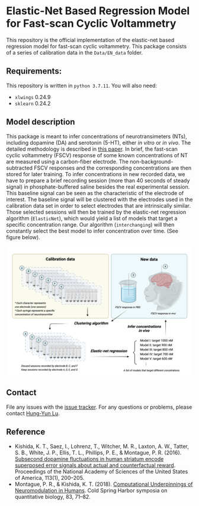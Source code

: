 # Elastic-Net Based Regression Model for Fast-scan Cyclic Voltammetry

This repository is the official implementation of the elastic-net based regression model for fast-scan cyclic voltammetry. This package consists of a series of calibration data in the `Data/EN_data` folder.

## Requirements:
This repository is written in `python 3.7.11`. You will also need:
- `xlwings` 0.24.9
- `sklearn` 0.24.2

## Model description
This package is meant to infer concentrations of neurotransimeters (NTs), including dopamine (DA) and serotonin (5-HT), either *in vitro* or *in vivo*. The detailed methodology is described in [this paper](https://www.pnas.org/content/113/1/200). In brief, the fast-scan cyclic voltammetry (FSCV) response of some known concentrations of NT are measured using a carbon-fiber electrode. The non-background-subtracted FSCV responses and the corresponding concentrations are then stored for later training. To infer concentrations in new recorded data, we have to prepare a brief recording session (more than 40 seconds of steady signal) in phosphate-buffered saline besides the real experimental session. This baseline signal can be seen as the characteristic of the electrode of interest. The baseline signal will be clustered with the electrodes used in the calibration data set in order to select electrodes that are intrinsically similar. Those selected sessions will then be trained by the elastic-net regression algorithm (`ElasticNet`), which would yield a list of models that target a specific concentration range. Our algorithm (`interchanging`) will then constantly select the best model to infer concentration over time. (See figure below).

![Illustration](https://github.com/Hung-Yun/EN_FSCV/blob/main/FSCV%20illustration.png)

## Contact
File any issues with the [issue tracker](https://github.com/Hung-Yun/EN_FSCV/issues). For any questions or problems, please contact [Hung-Yun Lu](https://github.com/Hung-Yun).

## Reference
- Kishida, K. T., Saez, I., Lohrenz, T., Witcher, M. R., Laxton, A. W., Tatter, S. B., White, J. P., Ellis, T. L., Phillips, P. E., & Montague, P. R. (2016). [Subsecond dopamine fluctuations in human striatum encode superposed error signals about actual and counterfactual reward](https://doi.org/10.1073/pnas.1513619112). Proceedings of the National Academy of Sciences of the United States of America, 113(1), 200–205.
- Montague, P. R., & Kishida, K. T. (2018). [Computational Underpinnings of Neuromodulation in Humans](https://doi.org/10.1101/sqb.2018.83.038166). Cold Spring Harbor symposia on quantitative biology, 83, 71–82.
